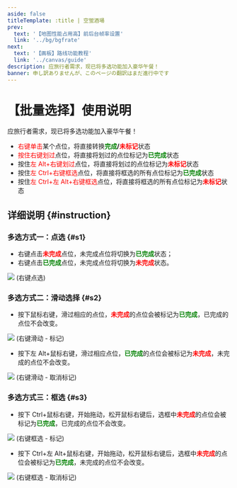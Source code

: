 ```yaml
---
aside: false
titleTemplate: :title | 空蛍酒場
prev:
  text: '【地图性能占用高】前后台帧率设置'
  link: '../bg/bgfrate'
next:
  text: '【画板】路线功能教程'
  link: '../canvas/guide'
description: 应旅行者需求，现已将多选功能加入豪华午餐！
banner: 申し訳ありませんが、このページの翻訳はまだ進行中です
---
```


[文：【批量选择】使用说明]: # 'https://support.qq.com/products/321980/faqs/97187'

# 【批量选择】使用说明

应旅行者需求，现已将多选功能加入豪华午餐！

- <span style="color: red">右键单击</span>某个点位，将直接转换<b><span style="color: green">完成</span>/<span style="color: red">未标记</span></b>状态
- <span style="color: red">按住右键划过</span>点位，将直接将划过的点位标记为<b><span style="color: green">已完成</span></b>状态
- 按住<span style="color: red">左 Alt+右键划过</span>点位，将直接将划过的点位标记为<b><span style="color: red">未标记</span></b>状态
- 按住<span style="color: red">左 Ctrl+右键框选</span>点位，将直接将框选的所有点位标记为<b><span style="color: green">已完成</span></b>状态
- 按住<span style="color: red">左 Ctrl+左 Alt+右键框选</span>点位，将直接将框选的所有点位标记为<b><span style="color: red">未标记</span></b>状态

## **详细说明** {#instruction}

### **多选方式一：点选** {#s1}

- 右键点击<b><span style="color: red">未完成</span></b>点位，未完成点位将切换为<b><span style="color: green">已完成</span></b>状态；
- 右键点击<b><span style="color: green">已完成</span></b>点位，未完成点位将切换为<b><span style="color: red">未完成</span></b>状态。

![](/imgs/zh/manual/batch-selection/BS-01-Dot.gif)
(右键点选)

### **多选方式二：滑动选择** {#s2}

- 按下鼠标右键，滑过相应的点位，<b><span style="color: red">未完成</span></b>的点位会被标记为<b><span style="color: green">已完成</span></b>，已完成的点位不会改变。

![](/imgs/zh/manual/batch-selection/BS-02.1-Swipe-On.gif)
(右键滑动 - 标记)

- 按下左 Alt+鼠标右键，滑过相应点位，<b><span style="color: green">已完成</span></b>的点位会被标记为<b><span style="color: red">未完成</span></b>，未完成的点位不会改变。

![](/imgs/zh/manual/batch-selection/BS-02.2-Swipe-Off.gif)
(右键滑动 - 取消标记)

### **多选方式三：框选** {#s3}

- 按下 Ctrl+鼠标右键，开始拖动，松开鼠标右键后，选框中<b><span style="color: red">未完成</span></b>的点位会被标记为<b><span style="color: green">已完成</span></b>，已完成的点位不会改变。

![](/imgs/zh/manual/batch-selection/BS-03.1-Box-On.gif)
(右键框选 - 标记)

- 按下 Ctrl+左 Alt+鼠标右键，开始拖动，松开鼠标右键后，选框中<b><span style="color: red">未完成</span></b>的点位会被标记为<b><span style="color: green">已完成</span></b>，未完成的点位不会改变。

![](/imgs/zh/manual/batch-selection/BS-03.2-Box-Off.gif)
(右键框选 - 取消标记)
